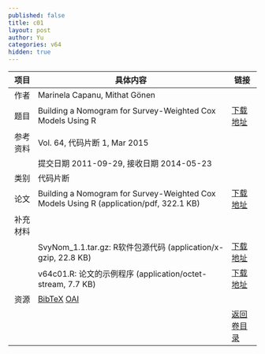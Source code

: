 ```yaml
---
published: false
title: c01
layout: post
author: Yu
categories: v64
hidden: true
---
```


| 项目 | 具体内容 | 链接 |
|---:|---|---|
| 作者 | Marinela Capanu, Mithat Gönen| |
| 题目 |Building a Nomogram for Survey-Weighted Cox Models Using R | [下载地址](http://www.jstatsoft.org/v64/c01/paper) |
| 参考资料 |Vol. 64, 代码片断 1, Mar 2015 | |
| | 提交日期 2011-09-29, 接收日期 2014-05-23| | 
| 类别 | 代码片断| |
| 论文 | Building a Nomogram for Survey-Weighted Cox Models Using R  (application/pdf, 322.1 KB)| [下载地址](http://www.jstatsoft.org/v64/c01/paper) |
| 补充材料 | | |
| |SvyNom_1.1.tar.gz: R软件包源代码  (application/x-gzip, 22.8 KB)|  [下载地址](http://www.jstatsoft.org/v64/c01/supp/1) |
| |v64c01.R:          论文的示例程序  (application/octet-stream, 7.7 KB)|  [下载地址](http://www.jstatsoft.org/v64/c01/supp/2) |
| 资源 | [BibTeX](http://www.jstatsoft.org/v64/c01/bibtex) [OAI](http://www.jstatsoft.org/oai?verb=GetRecord&identifier=oai.jstatsoft/v64/c01&prefix=oai_dc)| |
| |  | [返回卷目录]({{site.baseurl}}/volume/v64.html) |